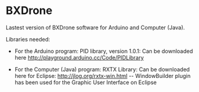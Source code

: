 BXDrone
=======
Lastest version of BXDrone software for Arduino and Computer (Java).

Libraries needed:
- For the Arduino program: PID library, version 1.0.1: Can be downloaded here http://playground.arduino.cc/Code/PIDLibrary

- For the Computer (Java) program: RXTX Library: Can be downloaded here for Eclipse: http://jlog.org/rxtx-win.html
-- WindowBuilder plugin has been used for the Graphic User Interface on Eclipse
